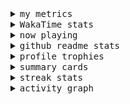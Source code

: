 <details>
  <summary>
    <samp>my metrics</samp>
  </summary>
  <br>

  ![🐳](https://github.com/kkhys/kkhys/blob/main/github-metrics.svg)
</details>

<details>
  <summary>
    <samp>WakaTime stats</samp>
  </summary>
  <br>

<!--START_SECTION:waka-->
![Code Time](http://img.shields.io/badge/Code%20Time-7%2C799%20hrs%2055%20mins-blue)

**🐱 My GitHub Data** 

> 📦 6.0 MB Used in GitHub's Storage 
 > 
> 🏆 2,949 Contributions in the Year 2025
 > 
> 💼 Opted to Hire
 > 
> 📜 19 Public Repositories 
 > 
> 🔑 26 Private Repositories 
 > 
**I'm an Early 🐤** 

```text
🌞 Morning                9810 commits        ███████░░░░░░░░░░░░░░░░░░   26.28 % 
🌆 Daytime                10339 commits       ███████░░░░░░░░░░░░░░░░░░   27.70 % 
🌃 Evening                14740 commits       ██████████░░░░░░░░░░░░░░░   39.49 % 
🌙 Night                  2433 commits        ██░░░░░░░░░░░░░░░░░░░░░░░   06.52 % 
```
📅 **I'm Most Productive on Sunday** 

```text
Monday                   4873 commits        ███░░░░░░░░░░░░░░░░░░░░░░   13.06 % 
Tuesday                  5650 commits        ████░░░░░░░░░░░░░░░░░░░░░   15.14 % 
Wednesday                5474 commits        ████░░░░░░░░░░░░░░░░░░░░░   14.67 % 
Thursday                 5442 commits        ████░░░░░░░░░░░░░░░░░░░░░   14.58 % 
Friday                   5319 commits        ████░░░░░░░░░░░░░░░░░░░░░   14.25 % 
Saturday                 4688 commits        ███░░░░░░░░░░░░░░░░░░░░░░   12.56 % 
Sunday                   5876 commits        ████░░░░░░░░░░░░░░░░░░░░░   15.74 % 
```


📊 **This Week I Spent My Time On** 

```text
🕑︎ Time Zone: Asia/Tokyo

💬 Programming Languages: 
Other                    33 hrs 52 mins      ███████████████░░░░░░░░░░   58.59 % 
TypeScript               13 hrs 41 mins      ██████░░░░░░░░░░░░░░░░░░░   23.68 % 
Markdown                 3 hrs 27 mins       █░░░░░░░░░░░░░░░░░░░░░░░░   05.99 % 
Astro                    2 hrs 21 mins       █░░░░░░░░░░░░░░░░░░░░░░░░   04.08 % 
JSON                     2 hrs 11 mins       █░░░░░░░░░░░░░░░░░░░░░░░░   03.79 % 

🔥 Editors: 
Chrome                   47 hrs 16 mins      ████████████████████░░░░░   81.77 % 
WebStorm                 10 hrs 32 mins      █████░░░░░░░░░░░░░░░░░░░░   18.23 % 

💻 Operating System: 
Mac                      57 hrs 48 mins      █████████████████████████   100.00 % 
```


 Last Updated on 2025/10/27 19:07:49 UTC
<!--END_SECTION:waka-->
</details>

<details>
  <summary>
    <samp>now playing</samp>
  </summary>
  <br>

  [![🐟](https://spotify-github-profile.kittinanx.com/api/view?uid=31bo5yuxjgmecenqavrcmndnpt2m&cover_image=true&theme=default&show_offline=true&background_color=121212&interchange=false&bar_color_cover=false&bar_color=58c454)](https://github.com/kittinan/spotify-github-profile)
</details>

<details>
  <summary>
    <samp>github readme stats</samp>
  </summary>
  <br>

  <div> 
    <img alt="🐠" src="https://github-readme-stats.vercel.app/api?username=kkhys&count_private=true&show_icons=true&theme=dark&include_all_commits=true" />
    <img alt="🐟" src="https://github-readme-stats.vercel.app/api/top-langs/?username=kkhys&layout=compact&theme=dark&langs_count=10&hide=HTML,CSS,SCSS" />
  </div>
</details>

<details>
  <summary>
    <samp>profile trophies</samp>
  </summary>
  <br>

  [![🐬](https://github-profile-trophy.vercel.app/?username=kkhys&rank=SECRET,SSS,SS,S,AAA,AA,A&theme=darkhub&row=1&margin-w=10&no-bg=true)](https://github.com/ryo-ma/github-profile-trophy)
</details>

<details>
  <summary>
    <samp>summary cards</samp>
  </summary>
  <br>

  [![🐋](https://github-profile-summary-cards.vercel.app/api/cards/profile-details?username=kkhys&theme=github_dark)](https://github.com/vn7n24fzkq/github-profile-summary-cards)
  [![🦑](https://github-profile-summary-cards.vercel.app/api/cards/repos-per-language?username=kkhys&theme=github_dark)](https://github.com/vn7n24fzkq/github-profile-summary-cards)
  [![🦭](https://github-profile-summary-cards.vercel.app/api/cards/most-commit-language?username=kkhys&theme=github_dark)](https://github.com/vn7n24fzkq/github-profile-summary-cards)
  [![🦀](https://github-profile-summary-cards.vercel.app/api/cards/stats?username=kkhys&theme=github_dark)](https://github.com/vn7n24fzkq/github-profile-summary-cards)
  [![🦈](https://github-profile-summary-cards.vercel.app/api/cards/productive-time?username=kkhys&theme=github_dark)](https://github.com/vn7n24fzkq/github-profile-summary-cards)
</details>

<details>
  <summary>
    <samp>streak stats</samp>
  </summary>
  <br>

  [![🐠](https://github-readme-streak-stats.herokuapp.com?user=kkhys&theme=dark)](https://github.com/DenverCoder1/github-readme-streak-stats)
</details>

<details>
  <summary>
    <samp>activity graph</samp>
  </summary>
  <br>

  [![🐡](https://github-readme-activity-graph.vercel.app/graph?username=kkhys&theme=xcode)](https://github.com/ashutosh00710/github-readme-activity-graph)
</details>
